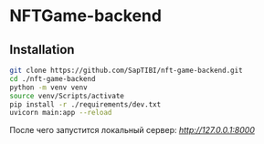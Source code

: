 # NFTGame-backend

## Installation
```bash 
git clone https://github.com/SapTIBI/nft-game-backend.git
cd ./nft-game-backend
python -m venv venv
source venv/Scripts/activate
pip install -r ./requirements/dev.txt
uvicorn main:app --reload
```
После чего запустится локальный сервер: *http://127.0.0.1:8000*